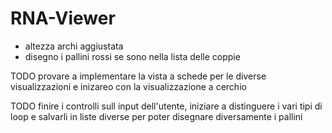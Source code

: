 # RNA-Viewer

- altezza archi aggiustata
- disegno i pallini rossi se sono nella lista delle coppie

 TODO provare a implementare la vista a schede per le diverse visualizzazioni e inizareo con la visualizzazione a cerchio
 
 TODO finire i controlli sull input dell'utente, iniziare a distinguere i vari tipi di loop e salvarli in liste diverse per poter disegnare diversamente i pallini

